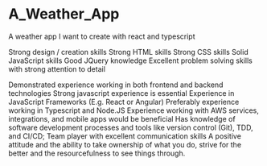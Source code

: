 # A_Weather_App

 A weather app I want to create with react and typescript

Strong design / creation skills
Strong HTML skills
Strong CSS skills
Solid JavaScript skills
Good JQuery knowledge
Excellent problem solving skills with strong attention to detail


Demonstrated experience working in both frontend and backend technologies
Strong javascript experience is essential
Experience in JavaScript Frameworks (E.g. React or Angular)
Preferably experience working in Typescript and Node.JS
Experience working with AWS services, integrations, and mobile apps would be beneficial
Has knowledge of software development processes and tools like version control (Git), TDD, and CI/CD;
Team player with excellent communication skills
A positive attitude and the ability to take ownership of what you do, strive for the better and the resourcefulness to see things through.